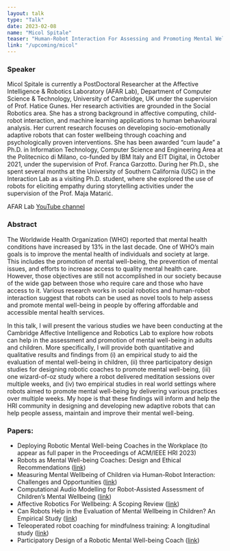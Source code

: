 ```yaml
---
layout: talk
type: "Talk"
date: 2023-02-08
name: "Micol Spitale"
teaser: "Human-Robot Interaction For Assessing and Promoting Mental Well-being"
link: "/upcoming/micol"
---
```



### Speaker 
Micol Spitale is currently a PostDoctoral Researcher at the Affective Intelligence & Robotics Laboratory (AFAR Lab), Department of Computer Science & Technology, University of Cambridge, UK under the supervision of Prof. Hatice Gunes. Her research activities are grounded in the Social Robotics area. She has a strong background in affective computing, child-robot interaction, and machine learning applications to human behavioural analysis. Her current research focuses on developing socio-emotionally adaptive robots that can foster wellbeing through coaching and psychologically proven interventions. She has been awarded “cum laude” a Ph.D. in Information Technology, Computer Science and Engineering Area at the Politecnico di Milano, co-funded by IBM Italy and EIT Digital, in October 2021, under the supervision of Prof. Franca Garzotto. During her Ph.D., she spent several months at the University of Southern California (USC) in the Interaction Lab as a visiting Ph.D. student, where she explored the use of robots for eliciting empathy during storytelling activities under the supervision of the Prof. Maja Matarić.

AFAR Lab [YouTube channel](https://www.youtube.com/channel/UC_DYRvippYBdHk2WM3RO-zw?app=desktop)

### Abstract 
The Worldwide Health Organization (WHO) reported that mental health conditions have increased by 13% in the last decade. One of WHO’s main goals is to improve the mental health of individuals and society at large. This includes the promotion of mental well-being, the prevention of mental issues, and efforts to increase access to quality mental health care. 
However, those objectives are still not accomplished in our society because of the wide gap between those who require care and those who have access to it. Various research works in social robotics and human-robot interaction suggest that robots can be used as novel tools to help assess and promote mental well-being in people by offering affordable and accessible mental health services.

In this talk, I will present the various studies we have been conducting at the Cambridge Affective Intelligence and Robotics Lab to explore how robots can help in the assessment and promotion of  mental well-being in adults and children. More specifically, I will provide both quantitative and qualitative results and findings from (i) an empirical study to aid the evaluation of mental well-being in children, (ii) three participatory design studies for designing robotic coaches to promote mental well-being, (iii) one wizard-of-oz study where a robot delivered meditation sessions over multiple weeks, and (iv) two empirical studies in real world settings  where robots aimed to promote mental well-being by delivering various practices over multiple weeks.  My hope is that these  findings will inform and help the HRI community in designing and developing new adaptive robots that can help people assess, maintain and improve their mental well-being.

### Papers:
- Deploying Robotic Mental Well-being Coaches in the Workplace (to appear as full paper in the Proceedings of ACM/IEEE HRI 2023)
- Robots as Mental Well-being Coaches: Design and Ethical Recommendations ([link](https://arxiv.org/abs/2208.14874))
- Measuring Mental Wellbeing of Children via Human-Robot Interaction: Challenges and Opportunities ([link](https://doi.org/10.17863/CAM.90485))
- Computational Audio Modelling for Robot-Assisted Assessment of Children’s Mental Wellbeing ([link](https://doi.org/10.17863/CAM.89924))
- Affective Robotics For Wellbeing: A Scoping Review ([link](https://doi.org/10.17863/CAM.88410))
- Can Robots Help in the Evaluation of Mental Wellbeing in Children? An Empirical Study ([link](https://doi.org/10.1109/RO-MAN53752.2022.9900843))
- Teleoperated robot coaching for mindfulness training: A longitudinal study ([link](https://ieeexplore.ieee.org/document/9515371))
- Participatory Design of a Robotic Mental Well-being Coach ([link](https://ieeexplore.ieee.org/abstract/document/9515356)) 

